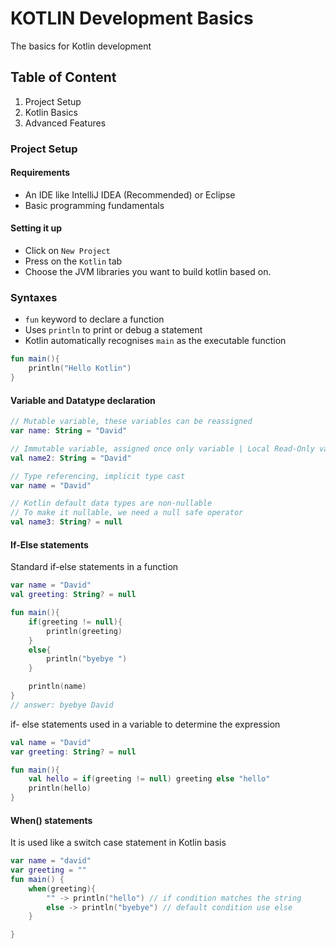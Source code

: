 # KOTLIN Development Basics

The basics for Kotlin development

## Table of Content

1. Project Setup
2. Kotlin Basics
3. Advanced Features

### Project Setup

#### Requirements

- An IDE like IntelliJ IDEA (Recommended) or Eclipse
- Basic programming fundamentals

#### Setting it up

- Click on `New Project`
- Press on the `Kotlin` tab
- Choose the JVM libraries you want to build kotlin based on.

### Syntaxes

- `fun` keyword to declare a function
- Uses `println` to print or debug a statement
- Kotlin automatically recognises `main` as the executable function

```kotlin
fun main(){
    println("Hello Kotlin")
}
```

#### Variable and Datatype declaration

```kotlin
// Mutable variable, these variables can be reassigned
var name: String = "David"

// Immutable variable, assigned once only variable | Local Read-Only variable
val name2: String = "David"

// Type referencing, implicit type cast
var name = "David"

// Kotlin default data types are non-nullable
// To make it nullable, we need a null safe operator
val name3: String? = null
```

#### If-Else statements

Standard if-else statements in a function

```kotlin
var name = "David"
val greeting: String? = null

fun main(){
	if(greeting != null){
		println(greeting)
	}
	else{
		println("byebye ")
	}

	println(name)
}
// answer: byebye David
```

if- else statements used in a variable to determine the expression

```kotlin
val name = "David"
var greeting: String? = null

fun main(){
	val hello = if(greeting != null) greeting else "hello"
	println(hello)
}

```

#### When() statements

It is used like a switch case statement in Kotlin basis

```kotlin
var name = "david"
var greeting = ""
fun main() {
	when(greeting){
		"" -> println("hello") // if condition matches the string
		else -> println("byebye") // default condition use else
	}

}
```
